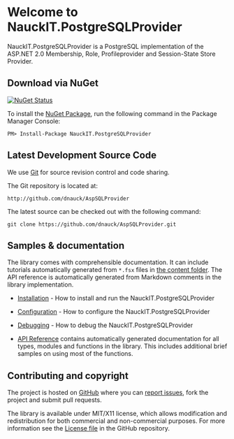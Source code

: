 # Welcome to NauckIT.PostgreSQLProvider

NauckIT.PostgreSQLProvider is a PostgreSQL implementation of the ASP.NET 2.0 Membership, Role,
Profileprovider and Session-State Store Provider.

## Download via NuGet

[![NuGet Status](http://img.shields.io/nuget/v/NauckIT.PostgreSQLProvider.svg?style=flat)](https://www.nuget.org/packages/NauckIT.PostgreSQLProvider/)

To install the [NuGet Package][nuget], run the following command in the Package Manager Console:

    PM> Install-Package NauckIT.PostgreSQLProvider

## Latest Development Source Code

We use [Git](http://www.git-scm.com/) for source revision control and code sharing.

The Git repository is located at:

    http://github.com/dnauck/AspSQLProvider

The latest source can be checked out with the following command:

    git clone https://github.com/dnauck/AspSQLProvider.git

Samples & documentation
-----------------------

The library comes with comprehensible documentation. 
It can include tutorials automatically generated from `*.fsx` files in [the content folder][content]. 
The API reference is automatically generated from Markdown comments in the library implementation.

 * [Installation](installation.html) - How to install and run the NauckIT.PostgreSQLProvider

 * [Configuration](configuration.html) - How to configure the NauckIT.PostgreSQLProvider

 * [Debugging](debugging.html) - How to debug the NauckIT.PostgreSQLProvider

 * [API Reference](reference/index.html) contains automatically generated documentation for all types, modules
   and functions in the library. This includes additional brief samples on using most of the
   functions.
 
Contributing and copyright
--------------------------

The project is hosted on [GitHub][gh] where you can [report issues][issues], fork 
the project and submit pull requests. 

The library is available under MIT/X11 license, which allows modification and 
redistribution for both commercial and non-commercial purposes. For more information see the [License file][license] in the GitHub repository. 

  [content]: https://github.com/fsprojects/NauckIT.PostgreSQLProvider/tree/master/docs/content
  [gh]: https://github.com/fsprojects/NauckIT.PostgreSQLProvider
  [issues]: https://github.com/fsprojects/NauckIT.PostgreSQLProvider/issues
  [readme]: https://github.com/fsprojects/NauckIT.PostgreSQLProvider/blob/master/README.md
  [license]: https://github.com/fsprojects/NauckIT.PostgreSQLProvider/blob/master/LICENSE.txt
  [nuget]: http://nuget.org/List/Packages/NauckIT.PostgreSQLProvider